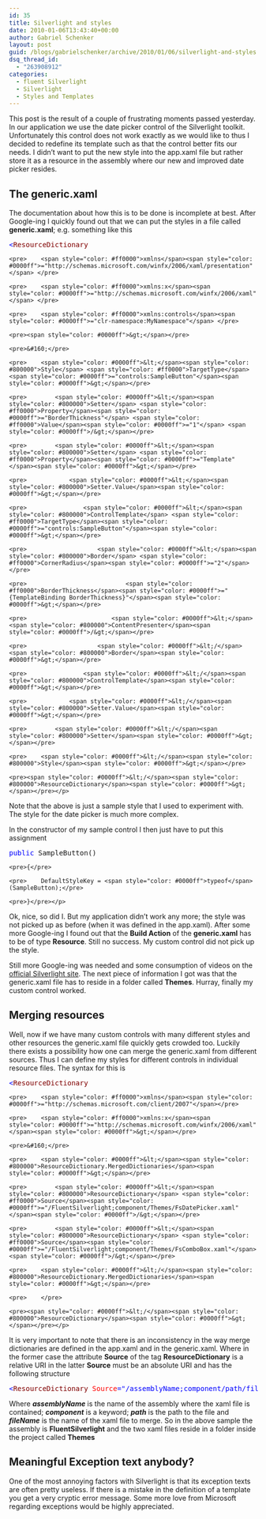 ```yaml
---
id: 35
title: Silverlight and styles
date: 2010-01-06T13:43:40+00:00
author: Gabriel Schenker
layout: post
guid: /blogs/gabrielschenker/archive/2010/01/06/silverlight-and-styles.aspx
dsq_thread_id:
  - "263908912"
categories:
  - fluent Silverlight
  - Silverlight
  - Styles and Templates
---
```

This post is the result of a couple of frustrating moments passed yesterday. In our application we use the date picker control of the Silverlight toolkit. Unfortunately this control does not work exactly as we would like to thus I decided to redefine its template such as that the control better fits our needs. I didn’t want to put the new style into the app.xaml file but rather store it as a resource in the assembly where our new and improved date picker resides.

## The generic.xaml

The documentation about how this is to be done is incomplete at best. After Google-ing I quickly found out that we can put the styles in a file called **generic.xaml**; e.g. something like this

<div>
  <div>
    <pre><span style="color: #0000ff">&lt;</span><span style="color: #800000">ResourceDictionary</span></pre>
    
    <pre>    <span style="color: #ff0000">xmlns</span><span style="color: #0000ff">="http://schemas.microsoft.com/winfx/2006/xaml/presentation"</span> </pre>
    
    <pre>    <span style="color: #ff0000">xmlns:x</span><span style="color: #0000ff">="http://schemas.microsoft.com/winfx/2006/xaml"</span> </pre>
    
    <pre>    <span style="color: #ff0000">xmlns:controls</span><span style="color: #0000ff">="clr-namespace:MyNamespace"</span> </pre>
    
    <pre><span style="color: #0000ff">&gt;</span></pre>
    
    <pre>&#160;</pre>
    
    <pre>    <span style="color: #0000ff">&lt;</span><span style="color: #800000">Style</span> <span style="color: #ff0000">TargetType</span><span style="color: #0000ff">="controls:SampleButton"</span><span style="color: #0000ff">&gt;</span></pre>
    
    <pre>        <span style="color: #0000ff">&lt;</span><span style="color: #800000">Setter</span> <span style="color: #ff0000">Property</span><span style="color: #0000ff">="BorderThickness"</span> <span style="color: #ff0000">Value</span><span style="color: #0000ff">="1"</span> <span style="color: #0000ff">/&gt;</span></pre>
    
    <pre>        <span style="color: #0000ff">&lt;</span><span style="color: #800000">Setter</span> <span style="color: #ff0000">Property</span><span style="color: #0000ff">="Template"</span><span style="color: #0000ff">&gt;</span></pre>
    
    <pre>            <span style="color: #0000ff">&lt;</span><span style="color: #800000">Setter.Value</span><span style="color: #0000ff">&gt;</span></pre>
    
    <pre>                <span style="color: #0000ff">&lt;</span><span style="color: #800000">ControlTemplate</span> <span style="color: #ff0000">TargetType</span><span style="color: #0000ff">="controls:SampleButton"</span><span style="color: #0000ff">&gt;</span></pre>
    
    <pre>                    <span style="color: #0000ff">&lt;</span><span style="color: #800000">Border</span> <span style="color: #ff0000">CornerRadius</span><span style="color: #0000ff">="2"</span> </pre>
    
    <pre>                            <span style="color: #ff0000">BorderThickness</span><span style="color: #0000ff">="{TemplateBinding BorderThickness}"</span><span style="color: #0000ff">&gt;</span></pre>
    
    <pre>                        <span style="color: #0000ff">&lt;</span><span style="color: #800000">ContentPresenter</span><span style="color: #0000ff">/&gt;</span></pre>
    
    <pre>                    <span style="color: #0000ff">&lt;/</span><span style="color: #800000">Border</span><span style="color: #0000ff">&gt;</span></pre>
    
    <pre>                <span style="color: #0000ff">&lt;/</span><span style="color: #800000">ControlTemplate</span><span style="color: #0000ff">&gt;</span></pre>
    
    <pre>            <span style="color: #0000ff">&lt;/</span><span style="color: #800000">Setter.Value</span><span style="color: #0000ff">&gt;</span></pre>
    
    <pre>        <span style="color: #0000ff">&lt;/</span><span style="color: #800000">Setter</span><span style="color: #0000ff">&gt;</span></pre>
    
    <pre>    <span style="color: #0000ff">&lt;/</span><span style="color: #800000">Style</span><span style="color: #0000ff">&gt;</span></pre>
    
    <pre><span style="color: #0000ff">&lt;/</span><span style="color: #800000">ResourceDictionary</span><span style="color: #0000ff">&gt;</span></pre></p>
  </div>
</div>

Note that the above is just a sample style that I used to experiment with. The style for the date picker is much more complex.

In the constructor of my sample control I then just have to put this assignment

<div>
  <div>
    <pre><span style="color: #0000ff">public</span> SampleButton()</pre>
    
    <pre>{</pre>
    
    <pre>    DefaultStyleKey = <span style="color: #0000ff">typeof</span>(SampleButton);</pre>
    
    <pre>}</pre></p>
  </div>
</div>

Ok, nice, so did I. But my application didn’t work any more; the style was not picked up as before (when it was defined in the app.xaml). After some more Google-ing I found out that the **Build Action** of the **generic.xaml** has to be of type **Resource**. Still no success. My custom control did not pick up the style.

Still more Google-ing was needed and some consumption of videos on the [official Silverlight site](http://silverlight.net). The next piece of information I got was that the generic.xaml file has to reside in a folder called **Themes**. Hurray, finally my custom control worked.

## Merging resources

Well, now if we have many custom controls with many different styles and other resources the generic.xaml file quickly gets crowded too. Luckily there exists a possibility how one can merge the generic.xaml from different sources. Thus I can define my styles for different controls in individual resource files. The syntax for this is

<div>
  <div>
    <pre><span style="color: #0000ff">&lt;</span><span style="color: #800000">ResourceDictionary</span>     </pre>
    
    <pre>    <span style="color: #ff0000">xmlns</span><span style="color: #0000ff">="http://schemas.microsoft.com/client/2007"</span></pre>
    
    <pre>    <span style="color: #ff0000">xmlns:x</span><span style="color: #0000ff">="http://schemas.microsoft.com/winfx/2006/xaml"</span><span style="color: #0000ff">&gt;</span></pre>
    
    <pre>&#160;</pre>
    
    <pre>    <span style="color: #0000ff">&lt;</span><span style="color: #800000">ResourceDictionary.MergedDictionaries</span><span style="color: #0000ff">&gt;</span></pre>
    
    <pre>        <span style="color: #0000ff">&lt;</span><span style="color: #800000">ResourceDictionary</span> <span style="color: #ff0000">Source</span><span style="color: #0000ff">="/FluentSilverlight;component/Themes/FsDatePicker.xaml"</span><span style="color: #0000ff">/&gt;</span></pre>
    
    <pre>        <span style="color: #0000ff">&lt;</span><span style="color: #800000">ResourceDictionary</span> <span style="color: #ff0000">Source</span><span style="color: #0000ff">="/FluentSilverlight;component/Themes/FsComboBox.xaml"</span><span style="color: #0000ff">/&gt;</span></pre>
    
    <pre>    <span style="color: #0000ff">&lt;/</span><span style="color: #800000">ResourceDictionary.MergedDictionaries</span><span style="color: #0000ff">&gt;</span></pre>
    
    <pre>    </pre>
    
    <pre><span style="color: #0000ff">&lt;/</span><span style="color: #800000">ResourceDictionary</span><span style="color: #0000ff">&gt;</span></pre></p>
  </div>
</div>

It is very important to note that there is an inconsistency in the way merge dictionaries are defined in the app.xaml and in the generic.xaml. Where in the former case the attribute **Source** of the tag **ResourceDictionary** is a relative URI in the latter **Source** must be an absolute URI and has the following structure

<div>
  <div>
    <pre><span style="color: #0000ff">&lt;</span><span style="color: #800000">ResourceDictionary</span> <span style="color: #ff0000">Source</span><span style="color: #0000ff">="/assemblyName;component/path/fileName.xaml"</span><span style="color: #0000ff">&gt;</span></pre></p>
  </div>
</div>

Where **_assemblyName_** is the name of the assembly where the xaml file is contained; _**component**_ is a keyword; **_path_** is the path to the file and **_fileName_** is the name of the xaml file to merge. So in the above sample the assembly is **FluentSilverlight** and the two xaml files reside in a folder inside the project called **Themes**

## Meaningful Exception text anybody?

One of the most annoying factors with Silverlight is that its exception texts are often pretty useless. If there is a mistake in the definition of a template you get a very cryptic error message. Some more love from Microsoft regarding exceptions would be highly appreciated.